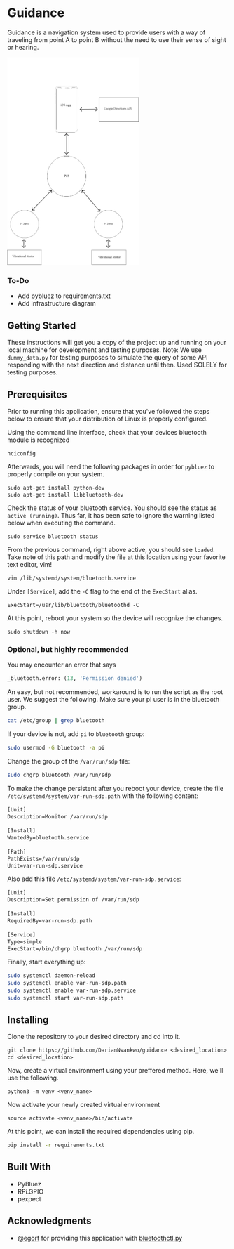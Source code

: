 # Guidance
Guidance is a navigation system used to provide users with a way of traveling from point A to point B without the need to use their sense of sight or hearing.

<img src="./guidance.png" width=300>

### To-Do
* Add pybluez to requirements.txt
* Add infrastructure diagram

## Getting Started
These instructions will get you a copy of the project up and running on your local machine for development and testing purposes. Note: We use `dummy_data.py` for testing purposes to simulate the query of some API responding with the next direction and distance until then. Used SOLELY for testing purposes.

## Prerequisites
Prior to running this application, ensure that you've followed the steps below to ensure that your distribution of Linux is properly configured.

Using the command line interface, check that your devices bluetooth module is recognized
```
hciconfig
```

Afterwards, you will need the following packages in order for `pybluez` to properly compile on your system.
```
sudo apt-get install python-dev
sudo apt-get install libbluetooth-dev
```

Check the status of your bluetooth service. You should see the status as `active (running)`. Thus far, it has been safe to ignore the warning listed below when executing the command.
```
sudo service bluetooth status
```

From the previous command, right above active, you should see `loaded`. Take note of this path and modify the file at this location using your favorite text editor, vim!
```
vim /lib/systemd/system/bluetooth.service
```

Under `[Service]`, add the `-C` flag to the end of the `ExecStart` alias.
```
ExecStart=/usr/lib/bluetooth/bluetoothd -C
```

At this point, reboot your system so the device will recognize the changes.
```
sudo shutdown -h now
```

### **Optional, but highly recommended**
You may encounter an error that says
```python
_bluetooth.error: (13, 'Permission denied')
```

An easy, but not recommended, workaround is to run the script as the root user. We suggest the following. Make sure your pi user is in the bluetooth group.
```bash
cat /etc/group | grep bluetooth
```

If your device  is not, add `pi` to `bluetooth` group:
```bash
sudo usermod -G bluetooth -a pi
```

Change the group of the `/var/run/sdp` file:
```bash
sudo chgrp bluetooth /var/run/sdp
```

To make the change persistent after you reboot your device, create the file `/etc/systemd/system/var-run-sdp.path` with the following content:
```
[Unit]
Description=Monitor /var/run/sdp

[Install]
WantedBy=bluetooth.service

[Path]
PathExists=/var/run/sdp
Unit=var-run-sdp.service
```

Also add this file `/etc/systemd/system/var-run-sdp.service`:
```
[Unit]
Description=Set permission of /var/run/sdp

[Install]
RequiredBy=var-run-sdp.path

[Service]
Type=simple
ExecStart=/bin/chgrp bluetooth /var/run/sdp
```

Finally, start everything up:
```bash
sudo systemctl daemon-reload
sudo systemctl enable var-run-sdp.path
sudo systemctl enable var-run-sdp.service
sudo systemctl start var-run-sdp.path
```

## Installing
Clone the repository to your desired directory and cd into it.
```
git clone https://github.com/DarianNwankwo/guidance <desired_location>
cd <desired_location>
```

Now, create a virtual environment using your preffered method. Here, we'll use the following.
```
python3 -m venv <venv_name>
```

Now activate your newly created virtual environment
```
source activate <venv_name>/bin/activate
```

At this point, we can install the required dependencies using pip.
```bash
pip install -r requirements.txt
```

## Built With
* PyBluez
* RPi.GPIO
* pexpect

## Acknowledgments
* [@egorf](https://github.com/egorf) for providing this application with [bluetoothctl.py](https://gist.github.com/egorf/66d88056a9d703928f93)
